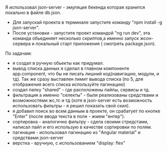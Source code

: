 Я использовал json-server - эмуляция бекенда которая хранится локально в файле db.json.

* Для запускай проекта в терминале запустите команду "npm install -g json-server".
* После установки - запустите проект командой "ng run dev", эта команда обьединяет 
    несколько скриптов,а именно запуск жсон-сервера и локальный 
    старт приложения ( смотреть package.json).

По задачам: 
 * я создал в ручную обьекты как придумал.
 * вывод списка данных я сделал в главном компоненте app.component, 
    что бы не писать лишний код(навигацию, модули, и тд).
    Так же сразу выставлен лимит вывода списка (по 5, для отображения всего списка
    используйте пагинацию)
 * создал папку "shared" - где расположены пайпы, сервисы и тд.
 * фильтрация а именно "селекты" - были реализованы средствами и возможностями жс,тс и тд 
    (хотя в json-server есть возможность использовать фильтры - я решил показать свой скил).
 * я добавил поиск во всем данным в проекте, он срабатует по кнопке "Enter" 
    (после ввода текста в поле - жмем "ентер").
 * сортировка - аналогично фильтру - сдела своими стредстами, 
    написал пайп и его использую в качестве сортировки по полям.
 * пагинация - использовал пагинацию из "Angular material"  и средствами json-server
 * верстка - вручную, с использованием "display: flex"
